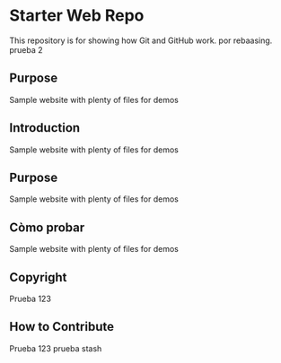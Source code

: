 # Starter Web Repo

This repository is for showing how Git and GitHub work. por rebaasing. prueba 2

## Purpose

Sample website with plenty of files for demos

## Introduction

Sample website with plenty of files for demos

## Purpose

Sample website with plenty of files for demos

## Còmo probar

Sample website with plenty of files for demos

## Copyright

Prueba 123

## How to Contribute

Prueba 123 prueba stash